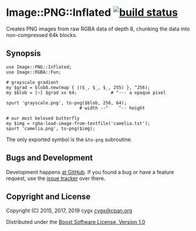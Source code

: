 # Image::PNG::Inflated [![build status][TRAVISIMG]][TRAVIS]

Creates PNG images from raw RGBA data of depth 8, chunking the data into
non-compressed 64k blocks.


## Synopsis

```
use Image::PNG::Inflated;
use Image::RGBA::Fun;

# grayscale gradient
my $grad = blob8.new(map { |($_, $_, $_, 255) }, ^256);
my $blob = [~] $grad xx 64;             # ^--- a opaque pixel

spurt 'grayscale.png', to-png($blob, 256, 64);
                            # width --^    ^-- height

# our most beloved butterfly
my $img = rgba-load-image-from-textfile('camelia.txt');
spurt 'camelia.png', to-png($img);
```

The only exported symbol is the `&to-png` subroutine.


## Bugs and Development

Development happens [at GitHub][SOURCE]. If you found a bug or have a feature
request, use the [issue tracker][ISSUES] over there.


## Copyright and License

Copyright (C) 2015, 2017, 2019 cygx <cygx@cpan.org>

Distributed under the [Boost Software License, Version 1.0][LICENSE]


[TRAVIS]:       https://travis-ci.org/cygx/p6-image-png-inflated
[TRAVISIMG]:    https://travis-ci.org/cygx/p6-image-png-inflated.svg?branch=master
[SOURCE]:       https://github.com/cygx/p6-image-png-inflated
[ISSUES]:       https://github.com/cygx/p6-image-png-inflated/issues
[LICENSE]:      http://www.boost.org/LICENSE_1_0.txt
